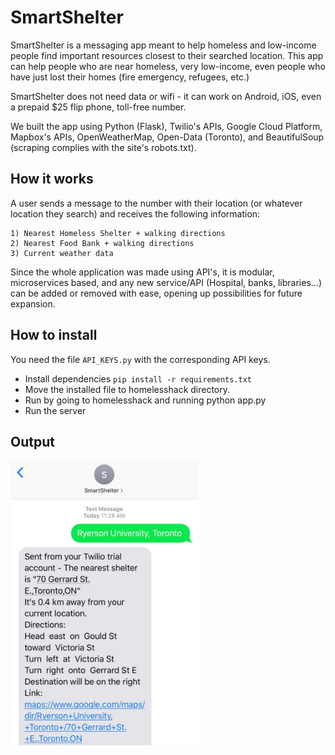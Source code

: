 # SmartShelter
SmartShelter is a messaging app meant to help homeless and low-income people find important resources closest to their searched location.
This app can help people who are near homeless, very low-income, even people who have just lost their homes (fire emergency, refugees, etc.)

SmartShelter does not need data or wifi - it can work on Android, iOS, even a prepaid $25 flip phone, toll-free number.

We built the app using Python (Flask), Twilio's APIs, Google Cloud Platform, Mapbox's APIs, OpenWeatherMap, Open-Data (Toronto), and BeautifulSoup (scraping complies with the site's robots.txt).

## How it works
A user sends a message to the number with their location (or whatever location they search) and receives the following information:

	1) Nearest Homeless Shelter + walking directions
	2) Nearest Food Bank + walking directions
	3) Current weather data

Since the whole application was made using API's, it is modular, microservices based, and any new service/API (Hospital, banks, libraries...) can be added or removed with ease, opening up possibilities for future expansion.


## How to install
You need the file `API_KEYS.py` with the corresponding API keys.
- Install dependencies ```pip install -r requirements.txt```
- Move the installed file to homelesshack directory.
- Run by going to homelesshack and running python app.py
- Run the server

## Output
<img src="images/SmartShelterOutput.jpg" width="300"/>
